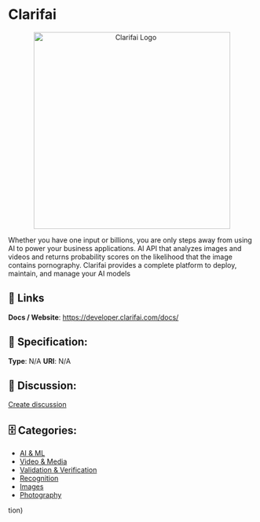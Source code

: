 # Clarifai
<p align="center">
    <img width="400" src="https://raw.githubusercontent.com/apis-list/apis-list/main/apis/clarifai/logo_256x256.png" alt="Clarifai Logo"/>
</p>

Whether you have one input or billions, you are only steps away from using AI to power your business applications. AI API that analyzes images and videos and returns probability scores on the likelihood that the image contains pornography.  Clarifai provides a complete platform to deploy, maintain, and manage your AI models

##  🔗 Links
**Docs / Website**: https://developer.clarifai.com/docs/

## 🧬 Specification:
**Type**: N/A
**URI**: N/A

## 💬 Discussion:
[Create discussion](https://github.com/apis-list/apis-list/discussions/new)

## 🗄️ Categories:
- [AI & ML](https://github.com/apis-list/apis-list#ai--ml)
- [Video & Media](https://github.com/apis-list/apis-list#video--media)
- [Validation & Verification](https://github.com/apis-list/apis-list#validation--verification)
- [Recognition](https://github.com/apis-list/apis-list#recognition)
- [Images](https://github.com/apis-list/apis-list#images)
- [Photography](https://github.com/apis-list/apis-list#photography)



tion)







